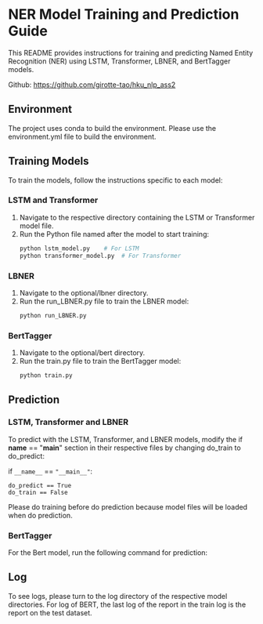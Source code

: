 # NER Model Training and Prediction Guide

This README provides instructions for training and predicting Named Entity Recognition (NER) using LSTM, Transformer, LBNER, and BertTagger models.

Github: https://github.com/girotte-tao/hku_nlp_ass2

## Environment

The project uses conda to build the environment.
Please use the environment.yml file to build the environment.

## Training Models

To train the models, follow the instructions specific to each model:

### LSTM and Transformer

1. Navigate to the respective directory containing the LSTM or Transformer model file.
2. Run the Python file named after the model to start training:
   ```bash
   python lstm_model.py    # For LSTM
   python transformer_model.py  # For Transformer

### LBNER

1. Navigate to the optional/lbner directory.
2. Run the run_LBNER.py file to train the LBNER model:
   ```bash
   python run_LBNER.py

### BertTagger

1. Navigate to the optional/bert directory.
2. Run the train.py file to train the BertTagger model:
   ```bash
   python train.py

## Prediction

### LSTM, Transformer and LBNER

To predict with the LSTM, Transformer, and LBNER models, modify the if __name__ == "__main__" section in their respective files by changing do_train to do_predict:

if `__name__` == `"__main__"`:
    
    do_predict == True
    do_train == False

Please do training before do prediction because model files will be loaded when do prediction.

### BertTagger

For the Bert model, run the following command for prediction:


## Log

To see logs, please turn to the log directory of the respective model directories.
For log of BERT, the last log of the report in the train log is the report on the test dataset.